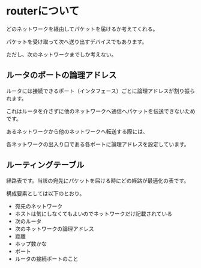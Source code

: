 # routerについて
どのネットワークを経由してパケットを届けるか考えてくれる。

パケットを受け取って次へ送り出すデバイスでもあります。

ただし、次のネットワークまでしか考えない。

## ルータのポートの論理アドレス
ルータには接続できるポート（インタフェース）ごとに論理アドレスが割り振られます。

これはルータを介さずに他のネットワークへ通信へパケットを伝送できないためです。

あるネットワークから他のネットワークへ転送する際には、

各ネットワークの出入り口である各ポートに論理アドレスを設定しています。

## ルーティングテーブル
経路表です。当該の宛先にパケットを届ける時にどの経路が最適化の表です。

構成要素としては以下のとおり。

* 宛先のネットワーク
 * ホストは気にしなくてもよいのでネットワークだけ記載されている
* 次のルータ
 * 次のネットワークの論理アドレス
* 距離
 * ホップ数かな
* ポート
 * ルータの接続ポートのこと
